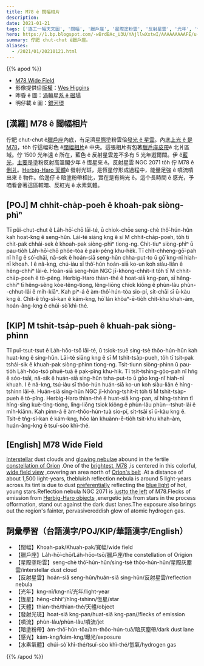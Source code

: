 ```yaml
---
title: M78 ê 闊幅相片
description:
date: 2021-01-21
tags: ['逐工一幅天文圖', '闊幅', '臘戶座', '星際塗粉雲', '反射星雲', '光年', '恆星', '天體', '發射光斑', '噴流', '暗塗粉帶', '感光', '水素氣體']
hero: https://1.bp.blogspot.com/-wBrdBAc_U3U/YAjllwXxtwI/AAAAAAAAAFE/u-zXbhSTDfki0v3jvZRbl1ubzqfIFOWLgCLcBGAsYHQ/s1024/M78wideHiggins1024.jpeg
summary: 佇肥 chut-chut ê臘戶座。
aliases:
  - /2021/01/20210121.html
---
```


{{% apod %}}

- [M78 Wide Field](https://apod.nasa.gov/apod/ap210121.html)
- 影像提供佮[版權](https://apod.nasa.gov/apod/lib/about_apod.html#srapply)：[Wes Higgins](https://www.astrobin.com/users/wes63/)
- 昨昏 ê 圖：[渦輪星系 ê 磁場](https://apod-taigi.blogspot.com/2021/01/20210120.html)
- 明仔載 ê 圖：[銀河環](https://apod-taigi.blogspot.com/2021/01/20210122.html)

## [漢羅] M78 ê 闊幅相片

佇肥 chut-chut ê[臘戶座](https://apod.nasa.gov/apod/ap161204.html)內底，有足濟[星際](http://www-ssg.sr.unh.edu/ism/what1.html)塗粉雲佮[發光 ê 星雲](https://nasaviz.gsfc.nasa.gov/12086)。內底[上光 ê 是 M78](http://www.messier.seds.org/m/m078.html)，to̍h 佇這幅彩色 ê[闊幅相片](https://www.astrobin.com/wj6sox/?nc=user)ê 中央。這張相片有包著[臘戶座皮帶](https://apod.nasa.gov/apod/ap171123.html)ê 北爿區域。佇 1500 光年遠 ê 所在，藍色 ê 反射星雲差不多有 5 光年遐爾闊。伊 ê[藍光](http://math.ucr.edu/home/baez/physics/General/BlueSky/blue_sky.html)，[主要](http://leo.astronomy.cz/mix/mix.html)是塗粉反射高溫閣少年 ê 恆星來 ê。反射星雲 NGC 2071 to̍h 佇 M78 ê[倒爿](http://www.starpointing.com/ccd/m78_labeled.html)。[Herbig-Haro 天體](https://en.wikipedia.org/wiki/Herbig%E2%80%93Haro_object#Discovery_and_history_of_observations)ê 發射光斑，是恆星佇形成過程中，能量足強 ê 噴流噴出來 ê 物件。佮邊仔 ê 暗塗粉帶相比，實在是有夠光 ê。這个長時間 ê 感光，予咱看會著這區較暗、反紅光 ê 水素氣體。

## [POJ] M chhit-cha̍p-poeh ê khoah-pak siòng-phìⁿ

Tī pûi-chut-chut ê La̍h-hō͘-chō lāi-té, ū chiok-chōe seng-chè thô͘-hún-hûn kah hoat-kng ê seng-hûn. Lāi-té siāng kng ê sī M chhit-cha̍p-poeh, to̍h tī chit-pak chhái-sek ê khoah-pak siòng-phìⁿ tiong-ng. Chit-tiuⁿ siòng-phìⁿ ū pau-tio̍h La̍h-hō͘-chō phôe-tòa ê pak-pêng khu-he̍k. Tī chi̍t-chheng-gō͘-pah nî hn̄g ê só͘-chāi, nâ-sek ê hoán-siā seng-hûn chha-put-to ū gō͘ kng-nî hiah-nī khoah. I ê nâ-kng, chú-iàu sī thô͘-hún hoán-siā ko-un koh siàu-liân ê hêng-chhiⁿ lâi-ê. Hoán-siā seng-hûn NGC jī-khòng-chhit-it to̍h tī M chhit-cha̍p-poeh ê tò-pêng. Herbig-Haro thian-thé ê hoat-siā kng-pan, sī hêng-chhiⁿ tī hêng-sêng kòe-têng-tiong, lêng-liōng chiok kiông ê phùn-lâu phùn--chhut-lâi ê mi̍h-kiāⁿ. Kah piⁿ-á ê àm-thô͘-hún-tòa sio-pí, si̍t-chāi sī ū-kàu kng ê. Chit-ê tn̂g-sî-kan ê kám-kng, hō͘ lán khòaⁿ-ē-tio̍h chit-khu khah-àm, hoán-âng-kng ê chúi-sò͘ khì-thé.

## [KIP] M tshit-tsa̍p-pueh ê khuah-pak siòng-phìnn

Tī puî-tsut-tsut ê La̍h-hōo-tsō lāi-té, ū tsiok-tsuē sing-tsè thôo-hún-hûn kah huat-kng ê sing-hûn. Lāi-té siāng kng ê sī M tshit-tsa̍p-pueh, to̍h tī tsit-pak tshái-sik ê khuah-pak siòng-phìnn tiong-ng. Tsit-tiunn siòng-phìnn ū pau-tio̍h La̍h-hōo-tsō phuê-tuà ê pak-pîng khu-hi̍k. Tī tsi̍t-tshing-gōo-pah nî hn̄g ê sóo-tsāi, nâ-sik ê huán-siā sing-hûn tsha-put-to ū gōo kng-nî hiah-nī khuah. I ê nâ-kng, tsú-iàu sī thôo-hún huán-siā ko-un koh siàu-liân ê hîng-tshinn lâi-ê. Huán-siā sing-hûn NGC jī-khòng-tshit-it to̍h tī M tshit-tsa̍p-pueh ê tò-pîng. Herbig-Haro thian-thé ê huat-siā kng-pan, sī hîng-tshinn tī hîng-sîng kuè-tîng-tiong, lîng-liōng tsiok kiông ê phùn-lâu phùn--tshut-lâi ê mi̍h-kiānn. Kah pinn-á ê àm-thôo-hún-tuà sio-pí, si̍t-tsāi sī ū-kàu kng ê. Tsit-ê tn̂g-sî-kan ê kám-kng, hōo lán khuànn-ē-tio̍h tsit-khu khah-àm, huán-âng-kng ê tsuí-sòo khì-thé.

## [English] M78 Wide Field 

[Interstellar](http://www-ssg.sr.unh.edu/ism/what1.html) dust clouds and [glowing nebulae](https://nasaviz.gsfc.nasa.gov/12086) abound in the fertile [constellation of Orion](https://apod.nasa.gov/apod/ap161204.html) .One of the [brightest, M78](http://www.messier.seds.org/m/m078.html) ,is centered in this colorful, [wide field view](https://www.astrobin.com/wj6sox/?nc=user) ,covering an area north of [Orion's belt](https://apod.nasa.gov/apod/ap171123.html) .At a distance of about 1,500 light-years, thebluish reflection nebula is around 5 light-years across.Its tint is due to dust [preferentially](http://leo.astronomy.cz/mix/mix.html) reflecting the [blue light](http://math.ucr.edu/home/baez/physics/General/BlueSky/blue_sky.html) of hot, young stars.Reflection nebula NGC 2071 is [justto the left](http://www.starpointing.com/ccd/m78_labeled.html) of M78.Flecks of emission from [Herbig-Haro objects](https://en.wikipedia.org/wiki/Herbig%E2%80%93Haro_object#Discovery_and_history_of_observations) ,energetic jets from stars in the process offormation, stand out against the dark dust lanes.The exposure also brings out the region's fainter, pervasivereddish glow of atomic hydrogen gas.

## 詞彙學習（台語漢字/POJ/KIP/華語漢字/English）

- 【闊幅】Khoah-pak/Khuah-pak/寬幅/wide field
- 【臘戶座】La̍h-hō͘-chō/La̍h-hōo-tsō/臘戶座/the constellation of Origion
- 【星際塗粉雲】seng-chè thô͘-hún-hûn/sing-tsè thôo-hún-hûn/星際灰塵雲/interstellar dust cloud
- 【反射星雲】hoán-siā seng-hûn/huán-siā sing-hûn/反射星雲/reflection nebula
- 【光年】kng-nî/kng-nî/光年/light-year
- 【恆星】hêng-chhiⁿ/hîng-tshinn/恆星/star
- 【天體】thian-thé/thian-thé/天體/object
- 【發射光斑】hoat-siā kng-pan/huat-siā kng-pan//flecks of emission
- 【噴流】phùn-lâu/phùn-lâu/噴流/jet
- 【暗塗粉帶】àm-thô͘-hún-tōa/àm-thôo-hún-tuā/暗灰塵帶/dark dust lane
- 【感光】kám-kng/kám-kng/曝光/exposure
- 【水素氣體】chúi-sò͘ khì-thé/tsuí-sòo khì-thé/氫氣/hydrogen gas

{{% /apod %}}
